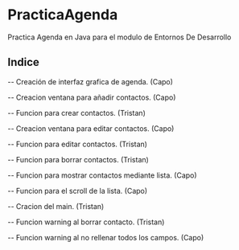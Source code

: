 # PracticaAgenda
Practica Agenda en Java para el modulo de Entornos De Desarrollo

## Indice
-- Creación de interfaz grafica de agenda. (Capo)

-- Creacion ventana para añadir contactos. (Capo)

-- Funcion para crear contactos. (Tristan)

-- Creacion ventana para editar contactos. (Capo)

-- Funcion para editar contactos. (Tristan)

-- Funcion para borrar contactos. (Tristan)

-- Funcion para mostrar contactos mediante lista. (Capo)

-- Funcion para el scroll de la lista. (Capo)

-- Cracion del main. (Tristan)

-- Funcion warning al borrar contacto. (Tristan)

-- Funcion warning al no rellenar todos los campos. (Capo)
